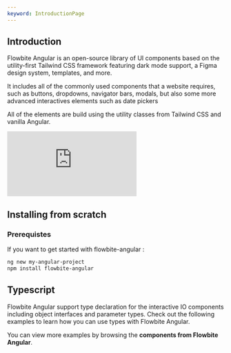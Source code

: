 ```yaml
---
keyword: IntroductionPage
---
```


## Introduction

Flowbite Angular is an open-source library of UI components based on the utility-first Tailwind CSS
framework featuring dark mode support, a Figma design system, templates, and more.

It includes all of the commonly used components that a website requires, such as buttons, dropdowns,
navigator bars, modals, but also some more advanced interactives elements such as date pickers

All of the elements are build using the utility classes from Tailwind CSS and vanilla Angular.

<iframe
    class="aspect-video w-full rounded-2xl"
    src="https://www.youtube.com/embed/KaLxCiilHns?si=VHnkdv1DtrPsMmWQ"
    title="YouTube video player"
    frameborder="0"
    allow="accelerometer; autoplay; clipboard-write; encrypted-media; gyroscope; picture-in-picture; web-share"
    referrerpolicy="strict-origin-when-cross-origin"
    allowfullscreen></iframe>

## Installing from scratch

### Prerequistes

If you want to get started with flowbite-angular :

```bash
ng new my-angular-project
npm install flowbite-angular
```

## Typescript

Flowbite Angular support type declaration for the interactive IO components including object
interfaces and parameter types. Check out the following examples to learn how you can use types with
Flowbite Angular.

You can view more examples by browsing the **components from Flowbite Angular**.
